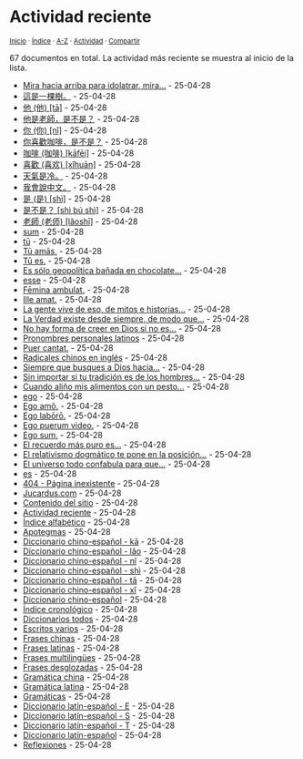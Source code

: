 # Actividad reciente
<sup>[Inicio](https://github.com/jucardus/jucardus.github.io/blob/main/readme.md) · [Índice](https://github.com/jucardus/jucardus.github.io/blob/main/readme.md#contenido) · [A-Z](https://github.com/jucardus/jucardus.github.io/blob/main/indices/alfabetico.md) · [Actividad](https://github.com/jucardus/jucardus.github.io/blob/main/indices/actividad.md) · [Compartir](https://x.com/intent/tweet?text=La%20actividad%20m%C3%A1s%20reciente%20en%20Jucardus%2C%20con%20las%20entradas%20m%C3%A1s%20recientes%20al%20inicio%20de%20la%20lista.%0A%E2%86%92%20https%3A%2F%2Fgithub.com%2Fjucardus%2Frepo%2Fblob%2Fmain%2Findices%2Factividad.md%0A%0A%23indcs_jucardus%0A%40jucardus)</sup>

67 documentos en total. La actividad más reciente se muestra al inicio de la lista.

* [Mira hacia arriba para idolatrar, mira...](https://jucardus.github.io/contenido/m/i/r/mira-hacia-arriba-para-idolatrar.md) - 25-04-28
* [這是一棵樹。](https://jucardus.github.io/contenido/z/h/e/zhe4-shi2-yi1-ke1-shu4.md) - 25-04-28
* [他 (他) [tā]](https://jucardus.github.io/contenido/t/a/1/ta1-20182.md) - 25-04-28
* [他是老師，是不是？](https://jucardus.github.io/contenido/t/a/1/ta1-shi4-lao3-shi1-shi4-bu2-shi4.md) - 25-04-28
* [你 (你) [nǐ]](https://jucardus.github.io/contenido/n/i/3/ni3-20320.md) - 25-04-28
* [你喜歡咖啡，是不是？](https://jucardus.github.io/contenido/n/i/3/ni3-xi3-huan1-ka1-fei1-shi4-bu2-shi4.md) - 25-04-28
* [咖啡 (咖啡) [kāfēi]](https://jucardus.github.io/contenido/k/a/1/ka1-fei1.md) - 25-04-28
* [喜歡 (喜欢) [xǐhuān]](https://jucardus.github.io/contenido/x/i/3/xi3-huan1.md) - 25-04-28
* [天氣是冷。](https://jucardus.github.io/contenido/t/i/a/tian1-qi4-shi4-leng3.md) - 25-04-28
* [我會說中文。](https://jucardus.github.io/contenido/w/o/3/wo3-hui4-shuo1-zhong1-wen2.md) - 25-04-28
* [是 (是) [shì]](https://jucardus.github.io/contenido/s/h/i/shi4-26159.md) - 25-04-28
* [是不是？ [shì bú shì]](https://jucardus.github.io/contenido/s/h/i/shi4-bu2-shi4.md) - 25-04-28
* [老師 (老师) [lǎoshī]](https://jucardus.github.io/contenido/l/a/o/lao3-shi1.md) - 25-04-28
* [sum](https://jucardus.github.io/contenido/s/u/m/sum.md) - 25-04-28
* [tū](https://jucardus.github.io/contenido/t/u/m/tu.md) - 25-04-28
* [Tū amās.](https://jucardus.github.io/contenido/t/u/a/tu-amas.md) - 25-04-28
* [Tū es.](https://jucardus.github.io/contenido/t/u/e/tu-es.md) - 25-04-28
* [Es sólo geopolítica bañada en chocolate...](https://jucardus.github.io/contenido/e/s/s/es-solo-geopolitica-banada-en.md) - 25-04-28
* [esse](https://jucardus.github.io/contenido/e/s/s/esse.md) - 25-04-28
* [Fēmina ambulat.](https://jucardus.github.io/contenido/f/e/m/femina-ambulat.md) - 25-04-28
* [Ille amat.](https://jucardus.github.io/contenido/i/l/l/ille-amat.md) - 25-04-28
* [La gente vive de eso, de mitos e historias...](https://jucardus.github.io/contenido/l/a/g/la-gente-vive-de-eso.md) - 25-04-28
* [La Verdad existe desde siempre, de modo que...](https://jucardus.github.io/contenido/l/a/v/la-verdad-existe-desde-siempre.md) - 25-04-28
* [No hay forma de creer en Dios si no es...](https://jucardus.github.io/contenido/n/o/h/no-hay-forma-de-creer-en.md) - 25-04-28
* [Pronombres personales latinos](https://jucardus.github.io/contenido/p/r/o/pronombres-personales-latinos.md) - 25-04-28
* [Puer cantat.](https://jucardus.github.io/contenido/p/u/e/puer-cantat.md) - 25-04-28
* [Radicales chinos en inglés](https://jucardus.github.io/contenido/r/a/d/radicales-chinos-ingles.md) - 25-04-28
* [Siempre que busques a Dios hacia...](https://jucardus.github.io/contenido/s/i/e/siempre-que-busques-a-dios.md) - 25-04-28
* [Sin importar si tu tradición es de los hombres...](https://jucardus.github.io/contenido/s/i/n/sin-importar-si-tu-tradicion.md) - 25-04-28
* [Cuando aliño mis alimentos con un pesto...](https://jucardus.github.io/contenido/c/u/a/cuando-alino-mis-alimentos-con.md) - 25-04-28
* [ego](https://jucardus.github.io/contenido/e/g/o/ego.md) - 25-04-28
* [Ego amō.](https://jucardus.github.io/contenido/e/g/o/ego-amo.md) - 25-04-28
* [Ego labōrō.](https://jucardus.github.io/contenido/e/g/o/ego-laboro.md) - 25-04-28
* [Ego puerum video.](https://jucardus.github.io/contenido/e/g/o/ego-puerum-video.md) - 25-04-28
* [Ego sum.](https://jucardus.github.io/contenido/e/g/o/ego-sum.md) - 25-04-28
* [El recuerdo más puro es...](https://jucardus.github.io/contenido/e/l/r/el-recuerdo-mas-puro-es.md) - 25-04-28
* [El relativismo dogmático te pone en la posición...](https://jucardus.github.io/contenido/e/l/r/el-relativismo-dogmatico-te-pone.md) - 25-04-28
* [El universo todo confabula para que...](https://jucardus.github.io/contenido/e/u/n/el-universo-todo-confabula-para.md) - 25-04-28
* [es](https://jucardus.github.io/contenido/e/s/m/es.md) - 25-04-28
* [404 - Página inexistente](https://jucardus.github.io/404.md) - 25-04-28
* [Jucardus.com](https://jucardus.github.io/index.md) - 25-04-28
* [Contenido del sitio](https://jucardus.github.io/contenido/contenido.md) - 25-04-28
* [Actividad reciente](https://jucardus.github.io/indices/actividad.md) - 25-04-28
* [Índice alfabético](https://jucardus.github.io/indices/alfabetico.md) - 25-04-28
* [Apotegmas](https://jucardus.github.io/indices/apotegmas.md) - 25-04-28
* [Diccionario chino-español - kā](https://jucardus.github.io/indices/chino-espanol-ka1.md) - 25-04-28
* [Diccionario chino-español - lǎo](https://jucardus.github.io/indices/chino-espanol-lao3.md) - 25-04-28
* [Diccionario chino-español - nǐ](https://jucardus.github.io/indices/chino-espanol-ni3.md) - 25-04-28
* [Diccionario chino-español - shì](https://jucardus.github.io/indices/chino-espanol-shi4.md) - 25-04-28
* [Diccionario chino-español - tā](https://jucardus.github.io/indices/chino-espanol-ta1.md) - 25-04-28
* [Diccionario chino-español - xǐ](https://jucardus.github.io/indices/chino-espanol-xi3.md) - 25-04-28
* [Diccionario chino-español](https://jucardus.github.io/indices/chino-espanol.md) - 25-04-28
* [Índice cronológico](https://jucardus.github.io/indices/cronologico.md) - 25-04-28
* [Diccionarios todos](https://jucardus.github.io/indices/diccionarios.md) - 25-04-28
* [Escritos varios](https://jucardus.github.io/indices/escritos.md) - 25-04-28
* [Frases chinas](https://jucardus.github.io/indices/frases-chinas.md) - 25-04-28
* [Frases latinas](https://jucardus.github.io/indices/frases-latinas.md) - 25-04-28
* [Frases multilingües](https://jucardus.github.io/indices/frases-multilingues.md) - 25-04-28
* [Frases desglozadas](https://jucardus.github.io/indices/frases.md) - 25-04-28
* [Gramática china](https://jucardus.github.io/indices/gramatica-china.md) - 25-04-28
* [Gramática latina](https://jucardus.github.io/indices/gramatica-latina.md) - 25-04-28
* [Gramáticas](https://jucardus.github.io/indices/gramaticas.md) - 25-04-28
* [Diccionario latín-español - E](https://jucardus.github.io/indices/latin-espanol-e.md) - 25-04-28
* [Diccionario latín-español - S](https://jucardus.github.io/indices/latin-espanol-s.md) - 25-04-28
* [Diccionario latín-español - T](https://jucardus.github.io/indices/latin-espanol-t.md) - 25-04-28
* [Diccionario latín-español](https://jucardus.github.io/indices/latin-espanol.md) - 25-04-28
* [Reflexiones](https://jucardus.github.io/indices/reflexiones.md) - 25-04-28

